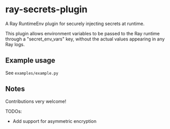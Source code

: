 # ray-secrets-plugin
A Ray RuntimeEnv plugin for securely injecting secrets at runtime.

This plugin allows environment variables to be passed to the Ray runtime through a "secret_env_vars" key, without the actual values appearing in any Ray logs.

## Example usage
See `examples/example.py`


## Notes
Contributions very welcome!

TODOs:
- Add support for asymmetric encryption
